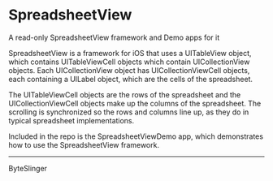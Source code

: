 # SpreadsheetView
A read-only SpreadsheetView framework and Demo apps for it

SpreadsheetView is a framework for iOS that uses a UITableView object, which contains UITableViewCell objects which contain UICollectionView objects.  Each UICollectionView object has UICollectionViewCell objects, each containing a UILabel object, which are the cells of the spreadsheet.

The UITableViewCell objects are the rows of the spreadsheet and the UICollectionViewCell objects make up the columns of the spreadsheet.  The scrolling is synchronized so the rows and columns line up, as they do in typical spreadsheet implementations.

Included in the repo is the SpreadsheetViewDemo app, which demonstrates how to use the SpreadsheetView framework.

-----
ByteSlinger
